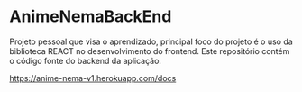 # AnimeNemaBackEnd
Projeto pessoal que visa o aprendizado, principal foco do projeto é o uso da biblioteca REACT no desenvolvimento do frontend.
Este repositório contém o código fonte do backend da aplicação.


https://anime-nema-v1.herokuapp.com/docs
